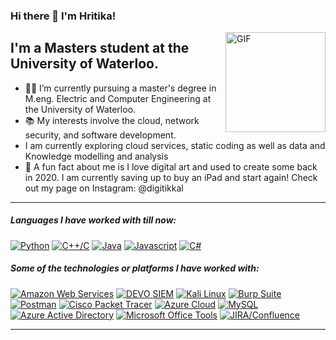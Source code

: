 
### Hi there 👋 I'm Hritika!
<img align="right" alt="GIF" height="160px" src="https://media3.giphy.com/media/ub8skCISGGNxCeZTNb/giphy.gif" />

## I'm a Masters student at the University of Waterloo.

- 👨‍💻 I’m currently pursuing a master's degree in M.eng. Electric and Computer Engineering at the University of Waterloo.
- 📚 My interests involve the cloud, network security, and software development.
- I am currently exploring cloud services, static coding as well as data and Knowledge modelling and analysis
- :dizzy: A fun fact about me is I love digital art and used to create some back in 2020. I am currently saving up to buy an iPad and start again! Check out my page on Instagram: @digitikkal

--- 

##### Languages I have worked with till now:
[![Python](https://img.shields.io/badge/Python-FADADD?style=for-the-badge&logo=python&logoColor=black)](https://www.python.org/)
[![C++/C](https://img.shields.io/badge/C++/C-FFDFD3?style=for-the-badge&logo=c%2B%2B&logoColor=black)](https://en.wikipedia.org/wiki/C%2B%2B)
[![Java](https://img.shields.io/badge/Java-FFDFE5?style=for-the-badge&logo=java&logoColor=black)](https://www.java.com/)
[![Javascript](https://img.shields.io/badge/Javascript-D9EAD3?style=for-the-badge&logo=javascript&logoColor=black)](https://developer.mozilla.org/en-US/docs/Web/JavaScript)
[![C#](https://img.shields.io/badge/C%23-FEEBF6?style=for-the-badge&logo=c-sharp&logoColor=black)](https://learn.microsoft.com/en-us/dotnet/csharp/)


##### Some of the technologies or platforms I have worked with:
[![Amazon Web Services](https://img.shields.io/badge/Amazon_Web_Services-FADADD?style=for-the-badge&logo=amazon-aws&logoColor=black)](https://aws.amazon.com/what-is-cloud-computing/)
[![DEVO SIEM](https://img.shields.io/badge/DEVO_SIEM-FFDFD3?style=for-the-badge&logo=devo&logoColor=black)](https://www.devo.com/)
[![Kali Linux](https://img.shields.io/badge/Kali_Linux-FFDFE5?style=for-the-badge&logo=kali-linux&logoColor=black)](https://www.kali.org/)
[![Burp Suite](https://img.shields.io/badge/Burp_Suite-D9EAD3?style=for-the-badge&logo=burp-suite&logoColor=black)](https://portswigger.net/burp)
[![Postman](https://img.shields.io/badge/Postman-FEEBF6?style=for-the-badge&logo=postman&logoColor=black)](https://www.postman.com/)
[![Cisco Packet Tracer](https://img.shields.io/badge/Cisco_Packet_Tracer-D5F4E6?style=for-the-badge&logo=cisco&logoColor=black)](https://www.netacad.com/courses/packet-tracer)
[![Azure Cloud](https://img.shields.io/badge/Azure_Cloud-FDE9F0?style=for-the-badge&logo=microsoft-azure&logoColor=black)](https://azure.microsoft.com/)
[![MySQL](https://img.shields.io/badge/MySQL-FDF6E3?style=for-the-badge&logo=mysql&logoColor=black)](https://www.mysql.com/)
[![Azure Active Directory](https://img.shields.io/badge/Azure_Active_Directory-FFE8D6?style=for-the-badge&logo=microsoft-azure&logoColor=black)](https://azure.microsoft.com/)
[![Microsoft Office Tools](https://img.shields.io/badge/Microsoft_Office_Tools-EDEDED?style=for-the-badge&logo=microsoft&logoColor=black)](https://www.microsoft.com/en-us/microsoft-365/get-started-with-office-2019)
[![JIRA/Confluence](https://img.shields.io/badge/JIRA_Confluence-E6EAF7?style=for-the-badge&logo=atlassian&logoColor=black)](https://www.atlassian.com/software/confluence/jira-integration)

---
